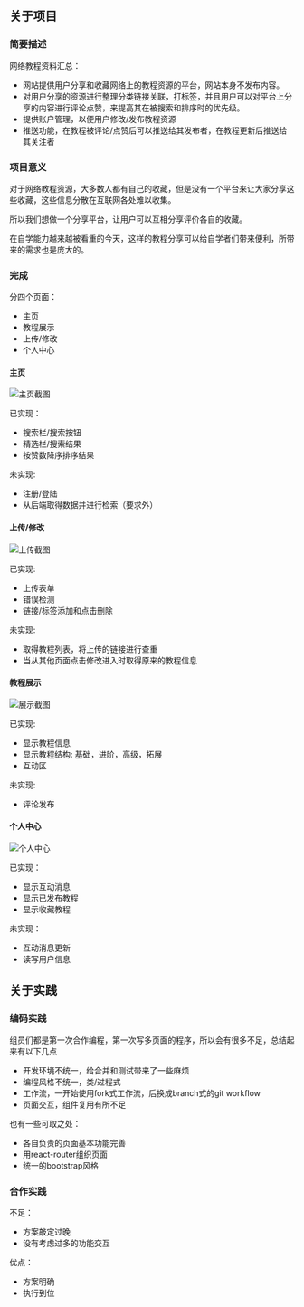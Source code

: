 ## 关于项目

### 简要描述

网络教程资料汇总：
- 网站提供用户分享和收藏网络上的教程资源的平台，网站本身不发布内容。
- 对用户分享的资源进行整理分类链接关联，打标签，并且用户可以对平台上分享的内容进行评论点赞，来提高其在被搜索和排序时的优先级。
- 提供账户管理，以便用户修改/发布教程资源
- 推送功能，在教程被评论/点赞后可以推送给其发布者，在教程更新后推送给其关注者

### 项目意义

对于网络教程资源，大多数人都有自己的收藏，但是没有一个平台来让大家分享这些收藏，这些信息分散在互联网各处难以收集。

所以我们想做一个分享平台，让用户可以互相分享评价各自的收藏。

在自学能力越来越被看重的今天，这样的教程分享可以给自学者们带来便利，所带来的需求也是庞大的。


### 完成

分四个页面：
- 主页
- 教程展示
- 上传/修改
- 个人中心

#### 主页

![主页截图]()

已实现：
- 搜索栏/搜索按钮
- 精选栏/搜索结果
- 按赞数降序排序结果

未实现:
- 注册/登陆
- 从后端取得数据并进行检索（要求外）

#### 上传/修改

![上传截图]()

已实现:
- 上传表单
- 错误检测
- 链接/标签添加和点击删除

未实现:
- 取得教程列表，将上传的链接进行查重
- 当从其他页面点击修改进入时取得原来的教程信息

#### 教程展示

![展示截图]()

已实现:
- 显示教程信息
- 显示教程结构: 基础，进阶，高级，拓展
- 互动区

未实现:
- 评论发布

#### 个人中心

![个人中心]()

已实现：
- 显示互动消息
- 显示已发布教程
- 显示收藏教程

未实现：
- 互动消息更新
- 读写用户信息

## 关于实践

### 编码实践
组员们都是第一次合作编程，第一次写多页面的程序，所以会有很多不足，总结起来有以下几点

- 开发环境不统一，给合并和测试带来了一些麻烦
- 编程风格不统一，类/过程式
- 工作流，一开始使用fork式工作流，后换成branch式的git workflow
- 页面交互，组件复用有所不足

也有一些可取之处：

- 各自负责的页面基本功能完善
- 用react-router组织页面
- 统一的bootstrap风格

### 合作实践

不足：
- 方案敲定过晚
- 没有考虑过多的功能交互

优点：
- 方案明确
- 执行到位